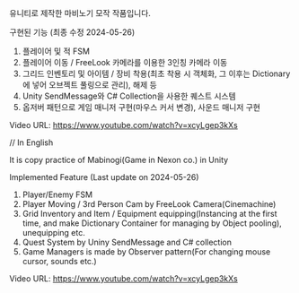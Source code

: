 유니티로 제작한 마비노기 모작 작품입니다.

구현된 기능 (최종 수정 2024-05-26)

1. 플레이어 및 적 FSM
2. 플레이어 이동 / FreeLook 카메라를 이용한 3인칭 카메라 이동
3. 그리드 인벤토리 및 아이템 / 장비 착용(최초 착용 시 객체화, 그 이후는 Dictionary에 넣어 오브젝트 풀링으로 관리), 해제 등
4. Unity SendMessage와 C# Collection을 사용한 퀘스트 시스템
5. 옵저버 패턴으로 게임 매니저 구현(마우스 커서 변경), 사운드 매니저 구현

Video URL: https://www.youtube.com/watch?v=xcyLgep3kXs

// In English

It is copy practice of Mabinogi(Game in Nexon co.) in Unity

Implemented Feature (Last update on 2024-05-26)

1. Player/Enemy FSM
2. Player Moving / 3rd Person Cam by FreeLook Camera(Cinemachine)
3. Grid Inventory and Item / Equipment equipping(Instancing at the first time, and make Dictionary Container for managing by Object pooling), unequipping etc.
4. Quest System by Uniny SendMessage and C# collection
5. Game Managers is made by Observer pattern(For changing mouse cursor, sounds etc.)

Video URL: https://www.youtube.com/watch?v=xcyLgep3kXs
